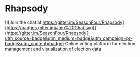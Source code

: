 # Rhapsody

[![Join the chat at https://gitter.im/SeasonFour/Rhapsody](https://badges.gitter.im/Join%20Chat.svg)](https://gitter.im/SeasonFour/Rhapsody?utm_source=badge&utm_medium=badge&utm_campaign=pr-badge&utm_content=badge)
Online voting platform for election management and visualization of election data
